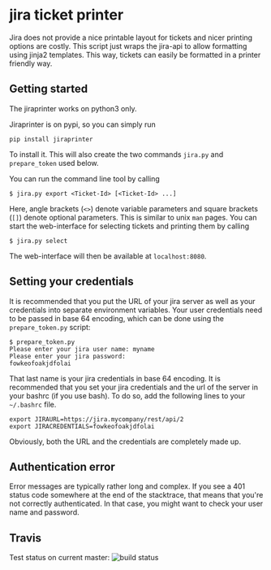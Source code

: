 # jira ticket printer

Jira does not provide a nice printable layout for tickets and nicer printing
options are costly. This script just wraps the jira-api to allow formatting
using jinja2 templates. This way, tickets can easily be formatted in a printer
friendly way.

## Getting started

The jiraprinter works on python3 only.

Jiraprinter is on pypi, so you can simply run

    pip install jiraprinter

To install it. This will also create the two commands `jira.py` and `prepare_token` used below.

You can run the command line tool by calling

    $ jira.py export <Ticket-Id> [<Ticket-Id> ...]

Here, angle brackets (`<>`) denote variable parameters and square brackets (`[]`) denote optional
parameters. This is similar to unix `man` pages. You can start the web-interface for selecting
tickets and printing them by calling

    $ jira.py select

The web-interface will then be available at `localhost:8080`.

## Setting your credentials

It is recommended that you put the URL of your jira server as well as your
credentials into separate environment variables. Your user credentials need to
be passed in base 64 encoding, which can be done using the `prepare_token.py` script:

    $ prepare_token.py
    Please enter your jira user name: myname
    Please enter your jira password:
    fowkeofoakjdfolai

That last name is your jira credentials in base 64 encoding. It is recommended
that you set your jira credentials and the url of the server in your bashrc (if
you use bash). To do so, add the following lines to your `~/.bashrc` file.

    export JIRAURL=https://jira.mycompany/rest/api/2
    export JIRACREDENTIALS=fowkeofoakjdfolai

Obviously, both the URL and the credentials are completely made up.

## Authentication error

Error messages are typically rather long and complex. If you see a 401 status code somewhere at the end of the stacktrace, that means that you're not correctly authenticated. In that case, you might want to check your user name and password.


## Travis

Test status on current master: ![build status](https://travis-ci.org/igordertigor/jiraprinter.svg?branch=master)
